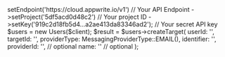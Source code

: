 <?php

use Getapp\Client;
use Getapp\Services\Users;
use Getapp\Enums\MessagingProviderType;

$client = (new Client())
    ->setEndpoint('https://cloud.appwrite.io/v1') // Your API Endpoint
    ->setProject('5df5acd0d48c2') // Your project ID
    ->setKey('919c2d18fb5d4...a2ae413da83346ad2'); // Your secret API key

$users = new Users($client);

$result = $users->createTarget(
    userId: '<USER_ID>',
    targetId: '<TARGET_ID>',
    providerType: MessagingProviderType::EMAIL(),
    identifier: '<IDENTIFIER>',
    providerId: '<PROVIDER_ID>', // optional
    name: '<NAME>' // optional
);